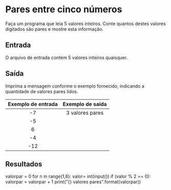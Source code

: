 # Pares entre cinco números

Faça um programa que leia 5 valores inteiros. Conte quantos destes valores digitados são pares e mostre esta informação.

## Entrada

O arquivo de entrada contém 5 valores inteiros quaisquer.

## Saída

Imprima a mensagem conforme o exemplo fornecido, indicando a quantidade de valores pares lidos.

|           **Exemplo de entrada**          |           **Exemplo de saída**          |
|:-----------------------------------------:|:---------------------------------------:|
|-7                                         |3 valores pares                          |
|-5                                         |                                         |
|6                                          |                                         |
|-4                                         |                                         |
|-12                                        |                                         |

## Resultados

valorpar = 0
for n in range(1,6):
    valor= int(input())
    if (valor % 2  == 0):
            valorpar = valorpar + 1
print("{} valores pares".format(valorpar))
